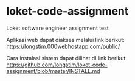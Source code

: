 # loket-code-assignment
Loket software engineer assignment test

Aplikasi web dapat diakses melalui link berikut:
https://longstim.000webhostapp.com/public/

Cara instalasi sistem dapat dilihat di link berikut:
https://github.com/longstim/loket-code-assignment/blob/master/INSTALL.md

